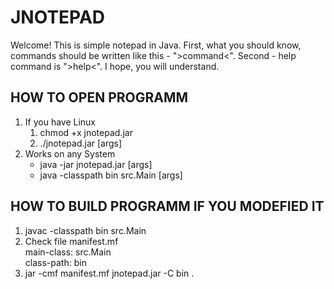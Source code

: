 # JNOTEPAD
Welcome! This is simple notepad in Java.
First, what you should know, commands should be written like this - ">command<".
Second - help command is ">help<".
I hope, you will understand.

HOW TO OPEN PROGRAMM
--------------------
1) If you have Linux
    1. chmod +x jnotepad.jar
    2. ./jnotepad.jar [args]
2) Works on any System
    * java -jar jnotepad.jar [args]
    * java -classpath bin src.Main [args]

HOW TO BUILD PROGRAMM IF YOU MODEFIED IT
----------------------------------------
1) javac -classpath bin src.Main
2) Check file manifest.mf\
    main-class: src.Main\
    class-path: bin
3) jar -cmf manifest.mf jnotepad.jar -C bin .